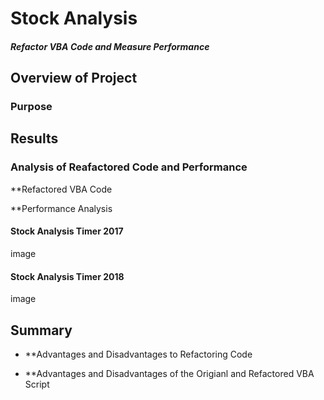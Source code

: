 # Stock Analysis
##### Refactor VBA Code and Measure Performance

## Overview of Project

### Purpose
 

## Results

### Analysis of Reafactored Code and Performance

**Refactored VBA Code

**Performance Analysis


#### Stock Analysis Timer 2017
image

#### Stock Analysis Timer 2018
image

## Summary

- **Advantages and Disadvantages to Refactoring Code

- **Advantages and Disadvantages of the Origianl and Refactored VBA Script
